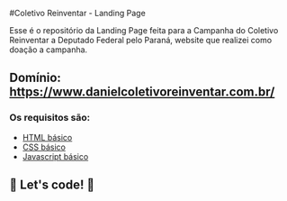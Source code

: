#Coletivo Reinventar - Landing Page

Esse é o repositório da Landing Page feita para a Campanha do Coletivo Reinventar a Deputado Federal pelo Paraná, website que realizei como doação a campanha.

## Domínio: https://www.danielcoletivoreinventar.com.br/

### Os requisitos são:

* [HTML básico](https://www.w3schools.com/html/)
* [CSS básico](https://developer.mozilla.org/pt-BR/docs/Web/CSS)
* [Javascript básico](https://developer.mozilla.org/pt-BR/docs/Web/JavaScript)

## 🚀 Let's code! 🚀
